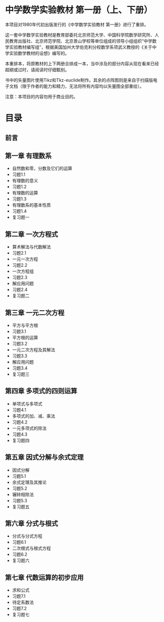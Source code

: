 # 中学数学实验教材 第一册（上、下册）

本项目对1980年代初出版发行的《中学数学实验教材 第一册》进行了重排。

这一套中学数学实验教材是教育部委托北京师范大学、中国科学院数学研究所、人民教育出版社、北京师范学院、北京景山学校等单位组成的领导小组组织“中学数学实验教材编写组”，根据美国加州大学伯克利分校数学系项武义教授的《关于中学实验数学教材的设想》编写的。

本重排本，将原教材的上下两册合排成一本，当中涉及的部分内容从现在看来已经超纲或过时，请阅读时仔细甄别。

书中的矢量图片使用Tikz和Tkz-euclide制作。其余的点阵图则是来自于扫描版电子文档（限于作者的能力和精力，无法将所有内容均以矢量图全部重绘）。

注意：本项目的内容勿用于商业目的。

# 目录

## 前言
## 第一章  有理数系
- 自然数和零，分数及它们的运算
- 习题1.1 
- 有理数的意义
- 习题1.2
- 有理数的运算
- 习题1.3 
- 有理数系的基本性质
- 习题1.4 
- 复习题一
## 第二章  一次方程式
- 算术解法与代数解法
- 习题2.1 
- 一元一次方程
- 习题2.2 
- 一次方程组
- 习题2.3 
- 解应用问题
- 习题2.4
- 复习题二
## 第三章  一元二次方程
- 平方与平方根
- 习题3.1 
- 平方根的运算
- 习题3.2
- 一元二次方程及其解法
- 习题3.3 
- 解应用问题
- 习题3.4 
- 复习题三
## 第四章  多项式的四则运算
- 单项式与多项式
- 习题4.1 
- 多项式的加、减、乘法
- 习题4.2 
- 一元多项式的除法
- 习题4.3 
- 复习题四
## 第五章  因式分解与余式定理
- 因式分解
- 习题5.1 
- 余式定理及其推论
- 习题5.2 
- 辗转相除法
- 习题5.3 
- 复习题五
## 第六章  分式与根式
- 分式与分式方程
- 习题6.1
- 二次根式与根式方程
- 习题6.2 
- 复习题六
## 第七章  代数运算的初步应用
- 求和公式
- 习题7.1
- 待定系数法
- 习题7.2
- 复习题七





